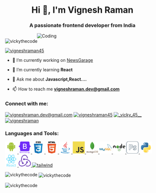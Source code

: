 <h1 align="center">Hi 👋, I'm Vignesh Raman</h1>
<h3 align="center">A passionate frontend developer from India</h3>
<img align="right" alt="Coding" width="400" src="https://static-00.iconduck.com/assets.00/web-developer-illustration-1004x1024-wcqgbag3.png">

<p align="left"> <img src="https://komarev.com/ghpvc/?username=vickythecode&label=Profile%20views&color=0e75b6&style=flat" alt="vickythecode" /> </p>

<p align="left"> <a href="https://twitter.com/vigneshraman45" target="blank"><img src="https://img.shields.io/twitter/follow/vigneshraman45?logo=twitter&style=for-the-badge" alt="vigneshraman45" /></a> </p>

- 🔭 I’m currently working on [NewsGarage](https://github.com/vickythecode/newsGarageApp)

- 🌱 I’m currently learning **React**

- 💬 Ask me about **Javascript,React....**

- 📫 How to reach me **vigneshraman.dev@gmail.com**

<h3 align="left">Connect with me:</h3>
<p align="left">
<a href="https://dev.to/vigneshraman.dev@gmail.com" target="blank"><img align="center" src="https://raw.githubusercontent.com/rahuldkjain/github-profile-readme-generator/master/src/images/icons/Social/devto.svg" alt="vigneshraman.dev@gmail.com" height="30" width="40" /></a>
<a href="https://twitter.com/vigneshraman45" target="blank"><img align="center" src="https://raw.githubusercontent.com/rahuldkjain/github-profile-readme-generator/master/src/images/icons/Social/twitter.svg" alt="vigneshraman45" height="30" width="40" /></a>
<a href="https://instagram.com/_vicky_45__" target="blank"><img align="center" src="https://raw.githubusercontent.com/rahuldkjain/github-profile-readme-generator/master/src/images/icons/Social/instagram.svg" alt="_vicky_45__" height="30" width="40" /></a>
<a href="https://www.leetcode.com/vigneshraman" target="blank"><img align="center" src="https://raw.githubusercontent.com/rahuldkjain/github-profile-readme-generator/master/src/images/icons/Social/leet-code.svg" alt="vigneshraman" height="30" width="40" /></a>
</p>

<h3 align="left">Languages and Tools:</h3>
<p align="left"> <a href="https://developer.android.com" target="_blank" rel="noreferrer"> <img src="https://raw.githubusercontent.com/devicons/devicon/master/icons/android/android-original-wordmark.svg" alt="android" width="40" height="40"/> </a> <a href="https://getbootstrap.com" target="_blank" rel="noreferrer"> <img src="https://raw.githubusercontent.com/devicons/devicon/master/icons/bootstrap/bootstrap-plain-wordmark.svg" alt="bootstrap" width="40" height="40"/> </a> <a href="https://www.w3schools.com/css/" target="_blank" rel="noreferrer"> <img src="https://raw.githubusercontent.com/devicons/devicon/master/icons/css3/css3-original-wordmark.svg" alt="css3" width="40" height="40"/> </a> <a href="https://www.w3.org/html/" target="_blank" rel="noreferrer"> <img src="https://raw.githubusercontent.com/devicons/devicon/master/icons/html5/html5-original-wordmark.svg" alt="html5" width="40" height="40"/> </a> <a href="https://www.java.com" target="_blank" rel="noreferrer"> <img src="https://raw.githubusercontent.com/devicons/devicon/master/icons/java/java-original.svg" alt="java" width="40" height="40"/> </a> <a href="https://developer.mozilla.org/en-US/docs/Web/JavaScript" target="_blank" rel="noreferrer"> <img src="https://raw.githubusercontent.com/devicons/devicon/master/icons/javascript/javascript-original.svg" alt="javascript" width="40" height="40"/> </a> <a href="https://www.mongodb.com/" target="_blank" rel="noreferrer"> <img src="https://raw.githubusercontent.com/devicons/devicon/master/icons/mongodb/mongodb-original-wordmark.svg" alt="mongodb" width="40" height="40"/> </a> <a href="https://www.mysql.com/" target="_blank" rel="noreferrer"> <img src="https://raw.githubusercontent.com/devicons/devicon/master/icons/mysql/mysql-original-wordmark.svg" alt="mysql" width="40" height="40"/> </a> <a href="https://nodejs.org" target="_blank" rel="noreferrer"> <img src="https://raw.githubusercontent.com/devicons/devicon/master/icons/nodejs/nodejs-original-wordmark.svg" alt="nodejs" width="40" height="40"/> </a> <a href="https://www.photoshop.com/en" target="_blank" rel="noreferrer"> <img src="https://raw.githubusercontent.com/devicons/devicon/master/icons/photoshop/photoshop-line.svg" alt="photoshop" width="40" height="40"/> </a> <a href="https://www.python.org" target="_blank" rel="noreferrer"> <img src="https://raw.githubusercontent.com/devicons/devicon/master/icons/python/python-original.svg" alt="python" width="40" height="40"/> </a> <a href="https://reactjs.org/" target="_blank" rel="noreferrer"> <img src="https://raw.githubusercontent.com/devicons/devicon/master/icons/react/react-original-wordmark.svg" alt="react" width="40" height="40"/> </a> <a href="https://redux.js.org" target="_blank" rel="noreferrer"> <img src="https://raw.githubusercontent.com/devicons/devicon/master/icons/redux/redux-original.svg" alt="redux" width="40" height="40"/> </a> <a href="https://tailwindcss.com/" target="_blank" rel="noreferrer"> <img src="https://www.vectorlogo.zone/logos/tailwindcss/tailwindcss-icon.svg" alt="tailwind" width="40" height="40"/> </a> </p>

<p><img align="left" src="https://github-readme-stats.vercel.app/api/top-langs?username=vickythecode&show_icons=true&locale=en&layout=compact" alt="vickythecode" /></p>

<p>&nbsp;<img align="center" src="https://github-readme-stats.vercel.app/api?username=vickythecode&show_icons=true&locale=en" alt="vickythecode" /></p>

<p><img align="center" src="https://github-readme-streak-stats.herokuapp.com/?user=vickythecode&" alt="vickythecode" /></p>
